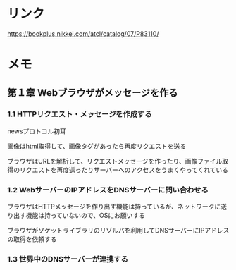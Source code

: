 # リンク
https://bookplus.nikkei.com/atcl/catalog/07/P83110/

# メモ
## 第１章 Webブラウザがメッセージを作る
### 1.1 HTTPリクエスト・メッセージを作成する
newsプロトコル初耳

画像はhtml取得して、画像タグがあったら再度リクエストを送る

ブラウザはURLを解析して、リクエストメッセージを作ったり、画像ファイル取得のリクエストを再度送ったりサーバーへのアクセスをうまくやってくれている
### 1.2 WebサーバーのIPアドレスをDNSサーバーに問い合わせる
ブラウザはHTTPメッセージを作り出す機能は持っているが、ネットワークに送り出す機能は持っていないので、OSにお願いする

ブラウザがソケットライブラリのリゾルバを利用してDNSサーバーにIPアドレスの取得を依頼する
### 1.3 世界中のDNSサーバーが連携する
